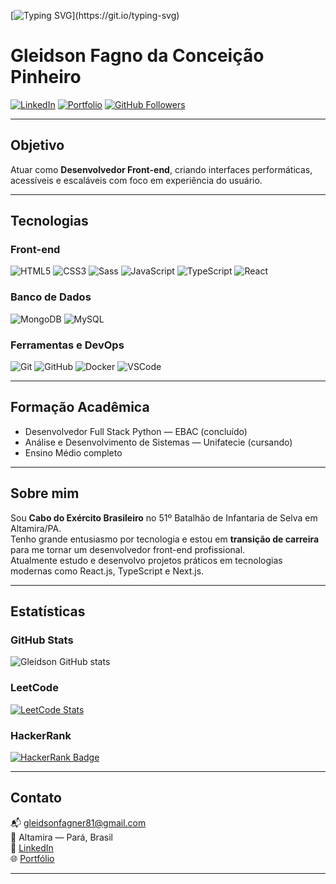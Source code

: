 <!-- Header animado -->
[![Typing SVG](https://readme-typing-svg.demolab.com?font=Fira+Code&size=22&pause=1000&width=435&lines=Olá%2C+me+chamo+Gleidson+Fagno!;Sou+Desenvolvedor+Front-end.;Seja+bem-vindo+ao+meu+GitHub!)](https://git.io/typing-svg)

# Gleidson Fagno da Conceição Pinheiro

[![LinkedIn](https://img.shields.io/badge/-LinkedIn-blue?style=flat-square&logo=Linkedin&logoColor=white)](https://www.linkedin.com/in/gleidson-fagno-1510a91ab)
[![Portfolio](https://img.shields.io/badge/-Portf%C3%B3lio-000?style=flat-square&logo=firefox&logoColor=white)](https://www.gleidsonfagno.com.br/)
[![GitHub Followers](https://img.shields.io/github/followers/gleidsonfagno?label=Follow&style=social)](https://github.com/gleidsonfagno)

---

## Objetivo

Atuar como **Desenvolvedor Front-end**, criando interfaces performáticas, acessíveis e escaláveis com foco em experiência do usuário.

---

## Tecnologias

### Front-end
![HTML5](https://img.shields.io/badge/HTML5-E34F26?style=flat-square&logo=html5&logoColor=white)
![CSS3](https://img.shields.io/badge/CSS3-1572B6?style=flat-square&logo=css3&logoColor=white)
![Sass](https://img.shields.io/badge/Sass-CC6699?style=flat-square&logo=sass&logoColor=white)
![JavaScript](https://img.shields.io/badge/JavaScript-F7DF1E?style=flat-square&logo=javascript&logoColor=black)
![TypeScript](https://img.shields.io/badge/TypeScript-007ACC?style=flat-square&logo=typescript&logoColor=white)
![React](https://img.shields.io/badge/React-20232A?style=flat-square&logo=react&logoColor=61DAFB)

### Banco de Dados
![MongoDB](https://img.shields.io/badge/MongoDB-4EA94B?style=flat-square&logo=mongodb&logoColor=white)
![MySQL](https://img.shields.io/badge/MySQL-4479A1?style=flat-square&logo=mysql&logoColor=white)

### Ferramentas e DevOps
![Git](https://img.shields.io/badge/Git-F05032?style=flat-square&logo=git&logoColor=white)
![GitHub](https://img.shields.io/badge/GitHub-181717?style=flat-square&logo=github)
![Docker](https://img.shields.io/badge/Docker-2496ED?style=flat-square&logo=docker&logoColor=white)
![VSCode](https://img.shields.io/badge/VSCode-007ACC?style=flat-square&logo=visual-studio-code&logoColor=white)

---

## Formação Acadêmica

- Desenvolvedor Full Stack Python — EBAC (concluído)
- Análise e Desenvolvimento de Sistemas — Unifatecie (cursando)
- Ensino Médio completo

---

## Sobre mim

Sou **Cabo do Exército Brasileiro** no 51º Batalhão de Infantaria de Selva em Altamira/PA.  
Tenho grande entusiasmo por tecnologia e estou em **transição de carreira** para me tornar um desenvolvedor front-end profissional.  
Atualmente estudo e desenvolvo projetos práticos em tecnologias modernas como React.js, TypeScript e Next.js.

---

## Estatísticas

### GitHub Stats
![Gleidson GitHub stats](https://github-readme-stats.vercel.app/api?username=gleidsonfagno&show_icons=true&theme=gruvbox)

### LeetCode
[![LeetCode Stats](https://leetcard.jacoblin.cool/gleidsonfagno?ext=heatmap&theme=dark)](https://leetcode.com/u/gleidsonfagno/)

### HackerRank
[![HackerRank Badge](https://hackerrank-badges.vercel.app/gleidsonfagner81)](https://www.hackerrank.com/profile/gleidsonfagner81)

---

## Contato

📬 [gleidsonfagner81@gmail.com](mailto:gleidsonfagner81@gmail.com)  
📍 Altamira — Pará, Brasil  
🔗 [LinkedIn](https://www.linkedin.com/in/gleidson-fagno-1510a91ab)  
🌐 [Portfólio](https://www.gleidsonfagno.com.br)

---
